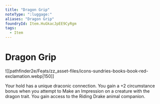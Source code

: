 ```yaml
---
title: "Dragon Grip"
noteType: ":luggage:"
aliases: "Dragon Grip"
foundryId: Item.HuGkacJpEE9CyRgm
tags:
  - Item
---
```


# Dragon Grip
![[pathfinder2e/Feats/zz_asset-files/icons-sundries-books-book-red-exclamation.webp|150]]

Your hold has a unique draconic connection. You gain a +2 circumstance bonus when you attempt to Make an Impression on a creature with the dragon trait. You gain access to the Riding Drake animal companion.
